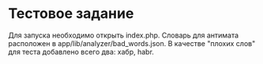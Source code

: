 # Тестовое задание

Для запуска необходимо открыть index.php. Словарь для антимата расположен в app/lib/analyzer/bad_words.json. В качестве "плохих слов" для теста добавлено всего два: хабр, habr.